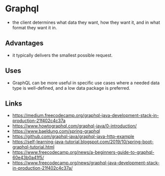 # Graphql

- the client determines what data they want, how they want it, and in what format they want it in.


## Advantages

- it typically delivers the smallest possible request.

## Uses

- GraphQL can be more useful in specific use cases where a needed data type is well-defined, and a low data package is preferred.

## Links

- https://medium.freecodecamp.org/graphql-java-development-stack-in-production-21f402c4c37a
- https://www.howtographql.com/graphql-java/0-introduction/
- https://www.baeldung.com/spring-graphql
- https://github.com/graphql-java/graphql-java-http-example
- https://self-learning-java-tutorial.blogspot.com/2019/10/spring-boot-graphql-tutorial.html
- https://www.freecodecamp.org/news/a-beginners-guide-to-graphql-60e43b0a41f5/
- https://www.freecodecamp.org/news/graphql-java-development-stack-in-production-21f402c4c37a/
